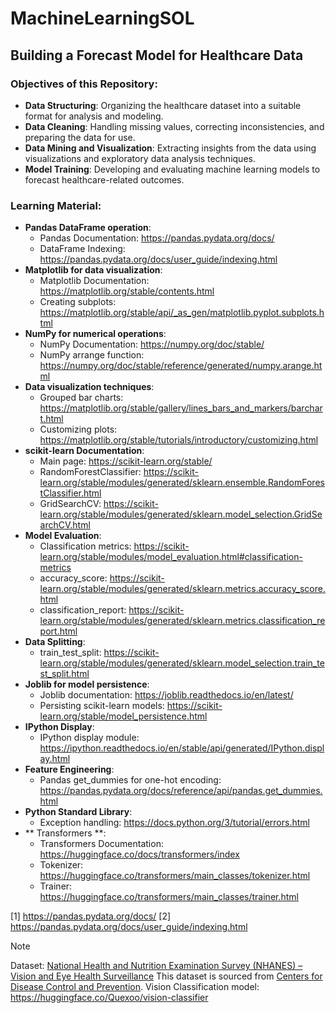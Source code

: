 # MachineLearningSOL

## Building a Forecast Model for Healthcare Data

### Objectives of this Repository:

- **Data Structuring**: Organizing the healthcare dataset into a suitable format for analysis and modeling.
- **Data Cleaning**: Handling missing values, correcting inconsistencies, and preparing the data for use.
- **Data Mining and Visualization**: Extracting insights from the data using visualizations and exploratory data analysis techniques.
- **Model Training**: Developing and evaluating machine learning models to forecast healthcare-related outcomes.

### Learning Material:
- **Pandas DataFrame operation**:
    - Pandas Documentation: https://pandas.pydata.org/docs/
    - DataFrame Indexing: https://pandas.pydata.org/docs/user_guide/indexing.html
- **Matplotlib for data visualization**:
    - Matplotlib Documentation: https://matplotlib.org/stable/contents.html
    - Creating subplots: https://matplotlib.org/stable/api/_as_gen/matplotlib.pyplot.subplots.html
- **NumPy for numerical operations**: 
    - NumPy Documentation: https://numpy.org/doc/stable/
    - NumPy arrange function: https://numpy.org/doc/stable/reference/generated/numpy.arange.html
- **Data visualization techniques**:
    - Grouped bar charts: https://matplotlib.org/stable/gallery/lines_bars_and_markers/barchart.html
    - Customizing plots: https://matplotlib.org/stable/tutorials/introductory/customizing.html
- **scikit-learn Documentation**:
   - Main page: https://scikit-learn.org/stable/
   - RandomForestClassifier: https://scikit-learn.org/stable/modules/generated/sklearn.ensemble.RandomForestClassifier.html
   - GridSearchCV: https://scikit-learn.org/stable/modules/generated/sklearn.model_selection.GridSearchCV.html
- **Model Evaluation**:
   - Classification metrics: https://scikit-learn.org/stable/modules/model_evaluation.html#classification-metrics
   - accuracy_score: https://scikit-learn.org/stable/modules/generated/sklearn.metrics.accuracy_score.html
   - classification_report: https://scikit-learn.org/stable/modules/generated/sklearn.metrics.classification_report.html
- **Data Splitting**:
   - train_test_split: https://scikit-learn.org/stable/modules/generated/sklearn.model_selection.train_test_split.html
- **Joblib for model persistence**:
   - Joblib documentation: https://joblib.readthedocs.io/en/latest/
   - Persisting scikit-learn models: https://scikit-learn.org/stable/model_persistence.html
- **IPython Display**:
   - IPython display module: https://ipython.readthedocs.io/en/stable/api/generated/IPython.display.html
- **Feature Engineering**:
   - Pandas get_dummies for one-hot encoding: https://pandas.pydata.org/docs/reference/api/pandas.get_dummies.html
- **Python Standard Library**:
   - Exception handling: https://docs.python.org/3/tutorial/errors.html
- ** Transformers **:
  - Transformers Documentation: https://huggingface.co/docs/transformers/index
  - Tokenizer: https://huggingface.co/transformers/main_classes/tokenizer.html
  - Trainer: https://huggingface.co/transformers/main_classes/trainer.html

[1] https://pandas.pydata.org/docs/
[2] https://pandas.pydata.org/docs/user_guide/indexing.html

> [!NOTE]
> 
> Dataset: [National Health and Nutrition Examination Survey (NHANES) – Vision and Eye Health Surveillance](https://healthdata.gov/dataset/National-Health-and-Nutrition-Examination-Survey-N/mbgv-hccf/about_data)
> This dataset is sourced from [Centers for Disease Control and Prevention](https://www.cdc.gov/visionhealth/vehss/index.html).
> Vision Classification model: https://huggingface.co/Quexoo/vision-classifier

